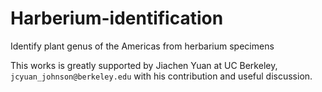 # Harberium-identification
Identify plant genus of the Americas from herbarium specimens

This works is greatly supported by Jiachen Yuan at UC Berkeley, `jcyuan_johnson@berkeley.edu` with his contribution and useful discussion.

